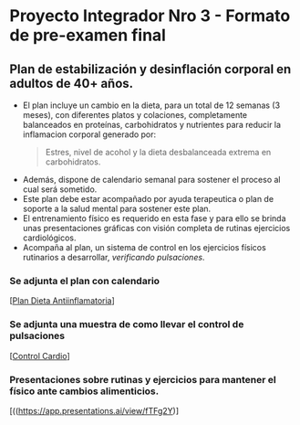 # Proyecto Integrador Nro 3 - Formato de pre-examen final

## Plan de estabilización y desinflación corporal en adultos de 40+ años.

* El plan incluye un cambio en la dieta, para un total de 12 semanas (3 meses), con diferentes platos y colaciones, completamente balanceados en proteínas, carbohidratos y nutrientes para reducir la inflamacion corporal generado por:
  > Estres, nivel de acohol y la dieta desbalanceada extrema en carbohidratos.
* Además, dispone de calendario semanal para sostener el proceso al cual será sometido.
* Este plan debe estar acompañado por ayuda terapeutica o plan de soporte a la salud mental para sostener este plan.
* El entrenamiento físico es requerido en esta fase y para ello se brinda unas presentaciones gráficas con visión completa de rutinas ejercicios cardiológicos.
* Acompaña al plan, un sistema de control en los ejercicios físicos rutinarios a desarrollar, _verificando pulsaciones_.

### Se adjunta el plan  con calendario
[[Plan Dieta Antiinflamatoria](https://docs.google.com/document/d/1X1Mimt-Hwc_0jyFnZKUCFNLwIsHuqVs5JfaBg5FOeiI/edit?usp=sharing)]

### Se adjunta una muestra de como llevar el control de pulsaciones
[[Control Cardio](https://docs.google.com/spreadsheets/d/15sLsEFB0sc0bVV3xibcinJMNhnQg5cbqt45QnvJUKTw/edit?usp=sharing)]

### Presentaciones sobre rutinas y ejercicios para mantener el físico ante cambios alimenticios.
[((https://app.presentations.ai/view/fTFg2Y)]


